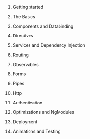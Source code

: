 1.  Getting started

2.  The Basics

3.  Components and Databinding

4.  Directives

5.  Services and Dependency Injection

6.  Routing

7.  Observables

8.  Forms

9.  Pipes

10. Http

11. Authentication

12. Optimizations and NgModules

13. Deployment

14. Animations and Testing